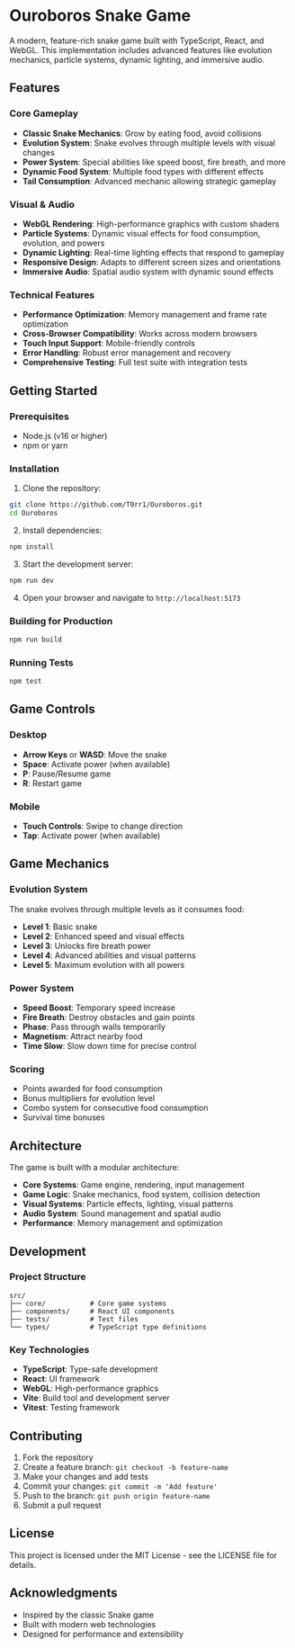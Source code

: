 # Ouroboros Snake Game

A modern, feature-rich snake game built with TypeScript, React, and WebGL. This implementation includes advanced features like evolution mechanics, particle systems, dynamic lighting, and immersive audio.

## Features

### Core Gameplay
- **Classic Snake Mechanics**: Grow by eating food, avoid collisions
- **Evolution System**: Snake evolves through multiple levels with visual changes
- **Power System**: Special abilities like speed boost, fire breath, and more
- **Dynamic Food System**: Multiple food types with different effects
- **Tail Consumption**: Advanced mechanic allowing strategic gameplay

### Visual & Audio
- **WebGL Rendering**: High-performance graphics with custom shaders
- **Particle Systems**: Dynamic visual effects for food consumption, evolution, and powers
- **Dynamic Lighting**: Real-time lighting effects that respond to gameplay
- **Responsive Design**: Adapts to different screen sizes and orientations
- **Immersive Audio**: Spatial audio system with dynamic sound effects

### Technical Features
- **Performance Optimization**: Memory management and frame rate optimization
- **Cross-Browser Compatibility**: Works across modern browsers
- **Touch Input Support**: Mobile-friendly controls
- **Error Handling**: Robust error management and recovery
- **Comprehensive Testing**: Full test suite with integration tests

## Getting Started

### Prerequisites
- Node.js (v16 or higher)
- npm or yarn

### Installation

1. Clone the repository:
```bash
git clone https://github.com/T0rr1/Ouroboros.git
cd Ouroboros
```

2. Install dependencies:
```bash
npm install
```

3. Start the development server:
```bash
npm run dev
```

4. Open your browser and navigate to `http://localhost:5173`

### Building for Production

```bash
npm run build
```

### Running Tests

```bash
npm test
```

## Game Controls

### Desktop
- **Arrow Keys** or **WASD**: Move the snake
- **Space**: Activate power (when available)
- **P**: Pause/Resume game
- **R**: Restart game

### Mobile
- **Touch Controls**: Swipe to change direction
- **Tap**: Activate power (when available)

## Game Mechanics

### Evolution System
The snake evolves through multiple levels as it consumes food:
- **Level 1**: Basic snake
- **Level 2**: Enhanced speed and visual effects
- **Level 3**: Unlocks fire breath power
- **Level 4**: Advanced abilities and visual patterns
- **Level 5**: Maximum evolution with all powers

### Power System
- **Speed Boost**: Temporary speed increase
- **Fire Breath**: Destroy obstacles and gain points
- **Phase**: Pass through walls temporarily
- **Magnetism**: Attract nearby food
- **Time Slow**: Slow down time for precise control

### Scoring
- Points awarded for food consumption
- Bonus multipliers for evolution level
- Combo system for consecutive food consumption
- Survival time bonuses

## Architecture

The game is built with a modular architecture:

- **Core Systems**: Game engine, rendering, input management
- **Game Logic**: Snake mechanics, food system, collision detection
- **Visual Systems**: Particle effects, lighting, visual patterns
- **Audio System**: Sound management and spatial audio
- **Performance**: Memory management and optimization

## Development

### Project Structure
```
src/
├── core/           # Core game systems
├── components/     # React UI components
├── tests/          # Test files
└── types/          # TypeScript type definitions
```

### Key Technologies
- **TypeScript**: Type-safe development
- **React**: UI framework
- **WebGL**: High-performance graphics
- **Vite**: Build tool and development server
- **Vitest**: Testing framework

## Contributing

1. Fork the repository
2. Create a feature branch: `git checkout -b feature-name`
3. Make your changes and add tests
4. Commit your changes: `git commit -m 'Add feature'`
5. Push to the branch: `git push origin feature-name`
6. Submit a pull request

## License

This project is licensed under the MIT License - see the LICENSE file for details.

## Acknowledgments

- Inspired by the classic Snake game
- Built with modern web technologies
- Designed for performance and extensibility